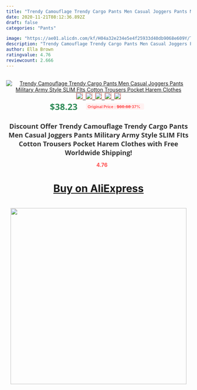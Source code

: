 ```yaml
---
title: "Trendy Camouflage Trendy Cargo Pants Men Casual Joggers Pants Military Army Style SLIM FIts Cotton Trousers Pocket Harem Clothes"
date: 2020-11-21T08:12:36.892Z
draft: false
categories: "Pants"

image: "https://ae01.alicdn.com/kf/H04a32e234e5e4f25933d40db9068e609Y/Trendy-Camouflage-Trendy-Cargo-Pants-Men-Casual-Joggers-Pants-Military-Army-Style-SLIM-FIts-Cotton-Trousers.jpg"
description: "Trendy Camouflage Trendy Cargo Pants Men Casual Joggers Pants Military Army Style SLIM FIts Cotton Trousers Pocket Harem Clothes"
author: Ella Brown
ratingvalue: 4.76
reviewcount: 2.666
---
```

<br>
<div style="text-align: center;">
<a href="https://s.click.aliexpress.com/e/_9vYPst" target="_blank" rel="nofollow noopener noreferrer"><img alt="Trendy Camouflage Trendy Cargo Pants Men Casual Joggers Pants Military Army Style SLIM FIts Cotton Trousers Pocket Harem Clothes" class="magnifier-image" src="https://ae01.alicdn.com/kf/H04a32e234e5e4f25933d40db9068e609Y/Trendy-Camouflage-Trendy-Cargo-Pants-Men-Casual-Joggers-Pants-Military-Army-Style-SLIM-FIts-Cotton-Trousers.jpg_640x640.jpg">
<br>
<img style="border:1px solid salmon" src="https://ae01.alicdn.com/kf/H04a32e234e5e4f25933d40db9068e609Y/Trendy-Camouflage-Trendy-Cargo-Pants-Men-Casual-Joggers-Pants-Military-Army-Style-SLIM-FIts-Cotton-Trousers.jpg_120x120.jpg">&nbsp;&nbsp;<img style="border:1px solid salmon" src="https://ae01.alicdn.com/kf/H5e5972fd48434ceca08ef7d4ec4904138/Trendy-Camouflage-Trendy-Cargo-Pants-Men-Casual-Joggers-Pants-Military-Army-Style-SLIM-FIts-Cotton-Trousers.jpg_120x120.jpg">&nbsp;&nbsp;<img style="border:1px solid salmon" src="https://ae01.alicdn.com/kf/Hc42297927c73465e99525a5d67e86969H/Trendy-Camouflage-Trendy-Cargo-Pants-Men-Casual-Joggers-Pants-Military-Army-Style-SLIM-FIts-Cotton-Trousers.jpg_120x120.jpg">&nbsp;&nbsp;<img style="border:1px solid salmon" src="https://ae01.alicdn.com/kf/Hb6f8bfb1cdb34bd49bf2e14e925c9106y/Trendy-Camouflage-Trendy-Cargo-Pants-Men-Casual-Joggers-Pants-Military-Army-Style-SLIM-FIts-Cotton-Trousers.jpg_120x120.jpg">&nbsp;&nbsp;<img style="border:1px solid salmon" src="https://ae01.alicdn.com/kf/H738421f6d3284b5fac95a3b627c3b30bb/Trendy-Camouflage-Trendy-Cargo-Pants-Men-Casual-Joggers-Pants-Military-Army-Style-SLIM-FIts-Cotton-Trousers.jpg_120x120.jpg"></a></div><br0>
<div style="text-align: center;"><span style="background-color: white; border: 0px; box-sizing: border-box; color: seagreen; display: inline-block; font-family: &quot;open sans&quot; , &quot;arial&quot; , &quot;helvetica&quot; , sans-serif , &quot;heiti&quot;; font-size: 24px; font-stretch: inherit; font-weight: 700; line-height: inherit; margin: 0px 10px 0px 0px; padding: 0px; vertical-align: middle;">$38.23 </span>
<span style="background: rgb(255 , 241 , 241); border-radius: 3px; border: 0px; box-sizing: border-box; color: #ff4747; display: inline-block; font-family: inherit; font-size: 12px; font-stretch: inherit; font-style: inherit; font-variant: inherit; font-weight: 600; line-height: inherit; margin: 0px; padding: 2px 5px; transform: scale(0.9); vertical-align: middle;">Original Price : <b style="text-decoration: line-through;">$60.68 </b> 37%&nbsp;&nbsp;</span></div>
<h1 style="color: #333333; display: inline-block; font-family: &quot;open sans&quot; , &quot;arial&quot; , &quot;helvetica&quot; , sans-serif , &quot;heiti&quot;; font-size: 18px; font-stretch: inherit; font-weight: 700; text-align: center;">Discount Offer Trendy Camouflage Trendy Cargo Pants Men Casual Joggers Pants Military Army Style SLIM FIts Cotton Trousers Pocket Harem Clothes with Free Worldwide Shipping!</h1>
<div style="color: #ff4747; text-align: center;">
<img src="https://4.bp.blogspot.com/-M0ZcTcb-5uY/XleCXlxnR4I/AAAAAAAAAEc/OrjgMkXV1oMQFaCRZj5HQwOCBcu3w1FegCPcBGAYYCw/s1600/star.png" style="height: 15px;">&nbsp;<b>4.76</b></div>
<div class="button_cont" align="center"><a class="buynow_a" href="https://s.click.aliexpress.com/e/_9vYPst" target="_blank" rel="nofollow noopener noreferrer"><H1>Buy on AliExpress</H1></a></div><br>
<div class="separator" style="clear: both; text-align: center;">
<img src="https://lh3.googleusercontent.com/-pTy5HemUv9M/XlePHvY0dAI/AAAAAAAAAE4/0nX5iRUoIWY8eMW9Dpxeirr157OZliDIgCLcBGAsYHQ/s1600/badge.gif" width="480">
</div>
